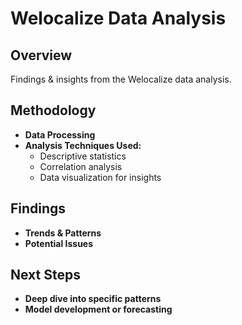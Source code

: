# Welocalize Data Analysis 

## Overview  
Findings & insights from the Welocalize data analysis.

## Methodology  
- **Data Processing**   
- **Analysis Techniques Used:**  
  - Descriptive statistics  
  - Correlation analysis  
  - Data visualization for insights  

## Findings  
- **Trends & Patterns**  
- **Potential Issues**  

## Next Steps  
- **Deep dive into specific patterns** 
- **Model development or forecasting** 

